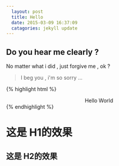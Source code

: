 ```yaml
---
  layout: post
  title: Hello
  date: 2015-03-09 16:37:09
  catagories: jekyll update
---
```



Do you hear me clearly ?
------------------------

No matter what i did , just forgive me , ok ?

> I beg you , i'm so sorry ...

{% highlight html %}
<!DOCTYPE html>
<html>
  <head>
    <meta http-equiv="Content-type" content="text/html; charset=utf-8">
    <title>2015-01-10-hello</title>
    <script type="text/javascript">
    </script>
    <link rel="stylesheet" href="/css/master.css" type="text/css" media="screen" title="no title" charset="utf-8">
  </head>
  <body id="2015-01-10-hello" onload="">
    <center>Hello World</center>
  </body>
</html>
{% endhighlight %}

 这是 H1的效果
=========

这是 H2的效果
--------


